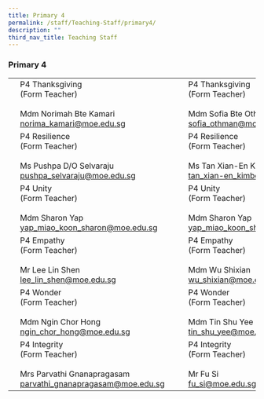 ```yaml
---
title: Primary 4
permalink: /staff/Teaching-Staff/primary4/
description: ""
third_nav_title: Teaching Staff
---
```

### Primary 4


|  	|  	|  	|  	|  	|
|---	|---	|---	|---	|---	|
|	| P4 Thanksgiving<br>(Form Teacher)<br><br>Mdm Norimah Bte Kamari<br>norima_kamari@moe.edu.sg	|   	| 	| P4 Thanksgiving<br>(Form Teacher)<br><br>Mdm Sofia Bte Othman<br>sofia_othman@moe.edu.sg 	|
| 	| P4 Resilience <br>(Form Teacher)<br><br>Ms Pushpa D/O Selvaraju<br>pushpa_selvaraju@moe.edu.sg<br> 	|   	| 	| P4 Resilience<br>(Form Teacher)<br><br>Ms Tan Xian-En Kimberly<br>tan_xian-en_kimberly@moe.edu.sg 	|
| 	| P4 Unity <br>(Form Teacher)<br><br>Mdm Sharon Yap<br>yap_miao_koon_sharon@moe.edu.sg 	|   	|  	| P4 Unity <br>(Form Teacher)<br><br>Mdm Sharon Yap<br>yap_miao_koon_sharon@moe.edu.sg  	|
| 	| P4 Empathy<br>(Form Teacher)<br><br>Mr Lee Lin Shen<br>lee_lin_shen@moe.edu.sg<br> 	|   	| 	| P4 Empathy <br>(Form Teacher)<br><br>Mdm Wu Shixian<br>wu_shixian@moe.edu.sg 	|
| 	| P4 Wonder<br>(Form Teacher)<br><br>Mdm Ngin Chor Hong<br>ngin_chor_hong@moe.edu.sg 	|   	| 	| P4 Wonder<br>(Form Teacher)<br><br>Mdm Tin Shu Yee<br>tin_shu_yee@moe.edu.sg 	|
| 	| P4 Integrity<br>(Form Teacher)<br><br>Mrs Parvathi Gnanapragasam<br>parvathi_gnanapragasam@moe.edu.sg 	|   	|	| P4 Integrity<br>(Form Teacher)<br><br>Mr Fu Si<br>fu_si@moe.edu.sg 	|